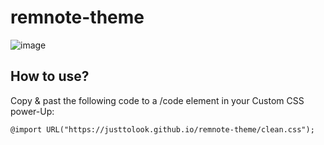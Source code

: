 # remnote-theme
![image](https://user-images.githubusercontent.com/22642772/109391414-37a98f80-7917-11eb-9c00-db4f1d0a5d59.png)

## How to use?
Copy & past the following code to a /code element in your Custom CSS power-Up:

```
@import URL("https://justtolook.github.io/remnote-theme/clean.css");
```
